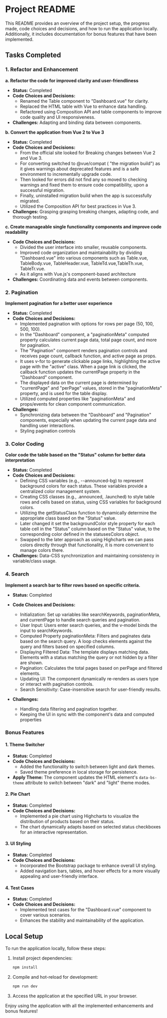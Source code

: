 # Project README

This README provides an overview of the project setup, the progress made, code choices and decisions, and how to run the application locally. Additionally, it includes documentation for bonus features that have been implemented.

## Tasks Completed

### 1. Refactor and Enhancement

**a. Refactor the code for improved clarity and user-friendliness**

- **Status:** Completed
- **Code Choices and Decisions:**
  - Renamed the Table component to "Dashboard.vue" for clarity.
  - Replaced the HTML table with Vue to enhance data handling.
  - Refactored using Composition API and table components to improve code quality and UI responsiveness.
- **Challenges:** Adapting and binding data between components.

**b. Convert the application from Vue 2 to Vue 3**

- **Status:** Completed
- **Code Choices and Decisions:**
  - From the official site looked for Breaking changes between Vue 2 and Vue 3.
  - For converting switched to @vue/compat ( "the migration build") as it gives warnings about deprecated features and is a safe environment to incrementally upgrade code.
  - Then looked for errors did not find any so moved to checking warnings and fixed them to ensure code compatibility, upon a successful migration.
  - Finally, uninstalled migration build when the app is successfully migrated.
  - Utilized the Composition API for best practices in Vue 3.
- **Challenges:** Grasping grasping breaking changes, adapting code, and thorough testing.

**c. Create manageable single functionality components and improve code readability**

- **Code Choices and Decisions:**
  - Divided the user interface into smaller, reusable components.
  - Improved code organization and maintainability by dividing "Dashboard.vue" into various components such as Table.vue, TableBody.vue, TableHeader.vue, TableTd.vue,TableTh.vue, TableTr.vue.
  - As it aligns with Vue.js's component-based architecture
- **Challenges:** Coordinating data and events between components.

### 2. Pagination

**Implement pagination for a better user experience**

- **Status:** Completed
- **Code Choices and Decisions:**
  - Implemented pagination with options for rows per page (50, 100, 500, 100).
  - In the "Dashboard" component, a "paginationMeta" computed property calculates current page data, total page count, and more for pagination.
  - The "Pagination" component renders pagination controls and receives page count, callback function, and active page as props.
  - It uses v-for to generate clickable page links, highlighting the active page with the "active" class. When a page link is clicked, the callback function updates the currentPage property in the "Dashboard" component.
  - The displayed data on the current page is determined by "currentPage" and "perPage" values, stored in the "paginationMeta" property, and is used for the table display.
  - Utilized computed properties like "paginationMeta" and props/events for clean component communication.
- **Challenges:**
  - Synchronizing data between the "Dashboard" and "Pagination" components, especially when updating the current page data and handling user interactions.
  - Styling pagination controls

### 3. Color Coding

**Color code the table based on the "Status" column for better data interpretation**

- **Status:** Completed
- **Code Choices and Decisions:**
  - Defining CSS variables (e.g., --announced-bg) to represent background colors for each status. These variables provide a centralized color management system.
  - Creating CSS classes (e.g., .announced, .launched) to style table rows and cells based on status, using CSS variables for background colors.
  - Utilizing the getStatusClass function to dynamically determine the appropriate class based on the "Status" value.
  - Later changed it set the backgroundColor style property for each table cell in the "Status" column based on the "Status" value, to the corresponding color defined in the statusesColors object.
  - Swapped to the later approach as using Highcharts we can pass colors directly through that functionality, it is more convenient to manage colors there.
- **Challenges:** Data-CSS synchronization and maintaining consistency in variable/class usage.

### 4. Search

**Implement a search bar to filter rows based on specific criteria.**

- **Status:** Completed
- **Code Choices and Decisions:**

  - Initialization: Set up variables like searchKeywords, paginationMeta, and currentPage to handle search queries and pagination.
  - User Input: Users enter search queries, and the v-model binds the input to searchKeywords.
  - Computed Property paginationMeta: Filters and paginates data based on the search query. A loop checks elements against the query and filters based on specified columns.
  - Displaying Filtered Data: The template displays matching data. Elements with a status matching the query or not hidden by a filter are shown.
  - Pagination: Calculates the total pages based on perPage and filtered elements.
  - Updating UI: The component dynamically re-renders as users type or interact with pagination controls.
  - Search Sensitivity: Case-insensitive search for user-friendly results.

- **Challenges:**
  - Handling data filtering and pagination together.
  - Keeping the UI in sync with the component's data and computed properties

### Bonus Features

#### 1. Theme Switcher

- **Status:** Completed
- **Code Choices and Decisions:**
  - Added the functionality to switch between light and dark themes.
  - Saved theme preference in local storage for persistence.
- **Apply Theme:** The component updates the HTML element's `data-bs-theme` attribute to switch between "dark" and "light" theme modes.

#### 2. Pie Chart

- **Status:** Completed
- **Code Choices and Decisions:**
  - Implemented a pie chart using Highcharts to visualize the distribution of products based on their status.
  - The chart dynamically adapts based on selected status checkboxes for an interactive representation.

#### 3. UI Styling

- **Status:** Completed
- **Code Choices and Decisions:**
  - Incorporated the Bootstrap package to enhance overall UI styling.
  - Added navigation bars, tables, and hover effects for a more visually appealing and user-friendly interface.

#### 4. Test Cases

- **Status:** Completed
- **Code Choices and Decisions:**
  - Implemented test cases for the "Dashboard.vue" component to cover various scenarios.
  - Enhances the stability and maintainability of the application.

## Local Setup

To run the application locally, follow these steps:

1. Install project dependencies:

   ```sh
   npm install
   ```

2. Compile and hot-reload for development:

   ```sh
   npm run dev
   ```

3. Access the application at the specified URL in your browser.

Enjoy using the application with all the implemented enhancements and bonus features!
